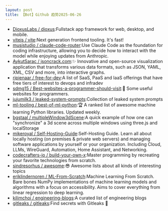```yaml
---
layout: post
title: 【Bot】Github 趋势2025-06-26
---
```


* [DioxusLabs / dioxus](https://github.com/DioxusLabs/dioxus):Fullstack app framework for web, desktop, and mobile.
* [vitejs / vite](https://github.com/vitejs/vite):Next generation frontend tooling. It's fast!
* [musistudio / claude-code-router](https://github.com/musistudio/claude-code-router):Use Claude Code as the foundation for coding infrastructure, allowing you to decide how to interact with the model while enjoying updates from Anthropic.
* [AykutSarac / jsoncrack.com](https://github.com/AykutSarac/jsoncrack.com):✨ Innovative and open-source visualization application that transforms various data formats, such as JSON, YAML, XML, CSV and more, into interactive graphs.
* [ripienaar / free-for-dev](https://github.com/ripienaar/free-for-dev):A list of SaaS, PaaS and IaaS offerings that have free tiers of interest to devops and infradev
* [sdmg15 / Best-websites-a-programmer-should-visit](https://github.com/sdmg15/Best-websites-a-programmer-should-visit):🔗 Some useful websites for programmers.
* [jujumilk3 / leaked-system-prompts](https://github.com/jujumilk3/leaked-system-prompts):Collection of leaked system prompts
* [ml-tooling / best-of-ml-python](https://github.com/ml-tooling/best-of-ml-python):🏆 A ranked list of awesome machine learning Python libraries. Updated weekly.
* [bgstaal / multipleWindow3dScene](https://github.com/bgstaal/multipleWindow3dScene):A quick example of how one can "synchronize" a 3d scene across multiple windows using three.js and localStorage
* [mikeroyal / Self-Hosting-Guide](https://github.com/mikeroyal/Self-Hosting-Guide):Self-Hosting Guide. Learn all about locally hosting (on premises & private web servers) and managing software applications by yourself or your organization. Including Cloud, LLMs, WireGuard, Automation, Home Assistant, and Networking.
* [codecrafters-io / build-your-own-x](https://github.com/codecrafters-io/build-your-own-x):Master programming by recreating your favorite technologies from scratch.
* [sindresorhus / awesome](https://github.com/sindresorhus/awesome):😎 Awesome lists about all kinds of interesting topics
* [eriklindernoren / ML-From-Scratch](https://github.com/eriklindernoren/ML-From-Scratch):Machine Learning From Scratch. Bare bones NumPy implementations of machine learning models and algorithms with a focus on accessibility. Aims to cover everything from linear regression to deep learning.
* [kilimchoi / engineering-blogs](https://github.com/kilimchoi/engineering-blogs):A curated list of engineering blogs
* [gitleaks / gitleaks](https://github.com/gitleaks/gitleaks):Find secrets with Gitleaks 🔑
